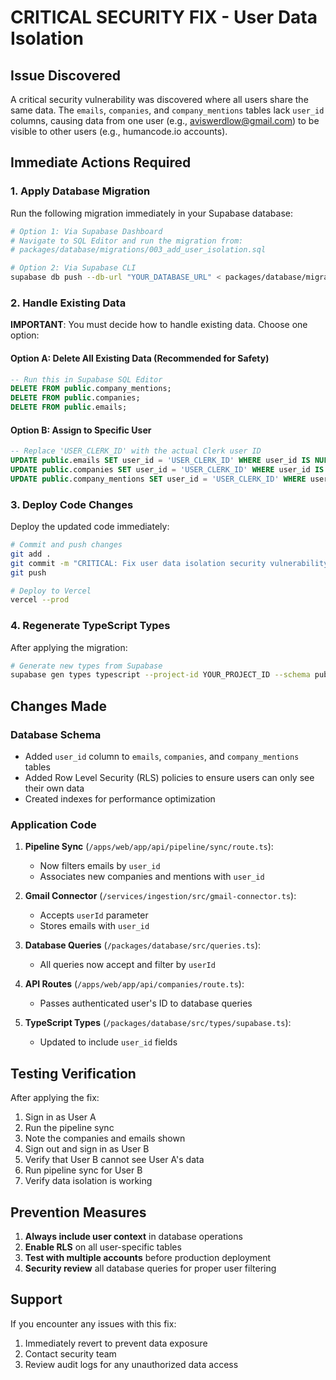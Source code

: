 # CRITICAL SECURITY FIX - User Data Isolation

## Issue Discovered
A critical security vulnerability was discovered where all users share the same data. The `emails`, `companies`, and `company_mentions` tables lack `user_id` columns, causing data from one user (e.g., aviswerdlow@gmail.com) to be visible to other users (e.g., humancode.io accounts).

## Immediate Actions Required

### 1. Apply Database Migration
Run the following migration immediately in your Supabase database:

```bash
# Option 1: Via Supabase Dashboard
# Navigate to SQL Editor and run the migration from:
# packages/database/migrations/003_add_user_isolation.sql

# Option 2: Via Supabase CLI
supabase db push --db-url "YOUR_DATABASE_URL" < packages/database/migrations/003_add_user_isolation.sql
```

### 2. Handle Existing Data
**IMPORTANT**: You must decide how to handle existing data. Choose one option:

#### Option A: Delete All Existing Data (Recommended for Safety)
```sql
-- Run this in Supabase SQL Editor
DELETE FROM public.company_mentions;
DELETE FROM public.companies;  
DELETE FROM public.emails;
```

#### Option B: Assign to Specific User
```sql
-- Replace 'USER_CLERK_ID' with the actual Clerk user ID
UPDATE public.emails SET user_id = 'USER_CLERK_ID' WHERE user_id IS NULL;
UPDATE public.companies SET user_id = 'USER_CLERK_ID' WHERE user_id IS NULL;
UPDATE public.company_mentions SET user_id = 'USER_CLERK_ID' WHERE user_id IS NULL;
```

### 3. Deploy Code Changes
Deploy the updated code immediately:

```bash
# Commit and push changes
git add .
git commit -m "CRITICAL: Fix user data isolation security vulnerability"
git push

# Deploy to Vercel
vercel --prod
```

### 4. Regenerate TypeScript Types
After applying the migration:

```bash
# Generate new types from Supabase
supabase gen types typescript --project-id YOUR_PROJECT_ID --schema public > packages/database/src/types/supabase.ts
```

## Changes Made

### Database Schema
- Added `user_id` column to `emails`, `companies`, and `company_mentions` tables
- Added Row Level Security (RLS) policies to ensure users can only see their own data
- Created indexes for performance optimization

### Application Code
1. **Pipeline Sync** (`/apps/web/app/api/pipeline/sync/route.ts`):
   - Now filters emails by `user_id`
   - Associates new companies and mentions with `user_id`

2. **Gmail Connector** (`/services/ingestion/src/gmail-connector.ts`):
   - Accepts `userId` parameter
   - Stores emails with `user_id`

3. **Database Queries** (`/packages/database/src/queries.ts`):
   - All queries now accept and filter by `userId`

4. **API Routes** (`/apps/web/app/api/companies/route.ts`):
   - Passes authenticated user's ID to database queries

5. **TypeScript Types** (`/packages/database/src/types/supabase.ts`):
   - Updated to include `user_id` fields

## Testing Verification

After applying the fix:

1. Sign in as User A
2. Run the pipeline sync
3. Note the companies and emails shown
4. Sign out and sign in as User B
5. Verify that User B cannot see User A's data
6. Run pipeline sync for User B
7. Verify data isolation is working

## Prevention Measures

1. **Always include user context** in database operations
2. **Enable RLS** on all user-specific tables
3. **Test with multiple accounts** before production deployment
4. **Security review** all database queries for proper user filtering

## Support

If you encounter any issues with this fix:
1. Immediately revert to prevent data exposure
2. Contact security team
3. Review audit logs for any unauthorized data access